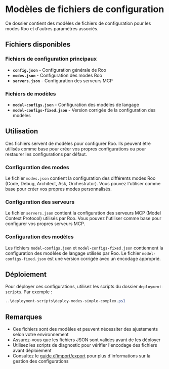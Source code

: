 # Modèles de fichiers de configuration

Ce dossier contient des modèles de fichiers de configuration pour les modes Roo et d'autres paramètres associés.

## Fichiers disponibles

### Fichiers de configuration principaux

- **`config.json`** - Configuration générale de Roo
- **`modes.json`** - Configuration des modes Roo
- **`servers.json`** - Configuration des serveurs MCP

### Fichiers de modèles

- **`model-configs.json`** - Configuration des modèles de langage
- **`model-configs-fixed.json`** - Version corrigée de la configuration des modèles

## Utilisation

Ces fichiers servent de modèles pour configurer Roo. Ils peuvent être utilisés comme base pour créer vos propres configurations ou pour restaurer les configurations par défaut.

### Configuration des modes

Le fichier `modes.json` contient la configuration des différents modes Roo (Code, Debug, Architect, Ask, Orchestrator). Vous pouvez l'utiliser comme base pour créer vos propres modes personnalisés.

### Configuration des serveurs

Le fichier `servers.json` contient la configuration des serveurs MCP (Model Context Protocol) utilisés par Roo. Vous pouvez l'utiliser comme base pour configurer vos propres serveurs MCP.

### Configuration des modèles

Les fichiers `model-configs.json` et `model-configs-fixed.json` contiennent la configuration des modèles de langage utilisés par Roo. Le fichier `model-configs-fixed.json` est une version corrigée avec un encodage approprié.

## Déploiement

Pour déployer ces configurations, utilisez les scripts du dossier `deployment-scripts`. Par exemple :

```powershell
..\deployment-scripts\deploy-modes-simple-complex.ps1
```

## Remarques

- Ces fichiers sont des modèles et peuvent nécessiter des ajustements selon votre environnement
- Assurez-vous que les fichiers JSON sont valides avant de les déployer
- Utilisez les scripts de diagnostic pour vérifier l'encodage des fichiers avant déploiement
- Consultez le [guide d'import/export](../docs/guide-import-export.md) pour plus d'informations sur la gestion des configurations
